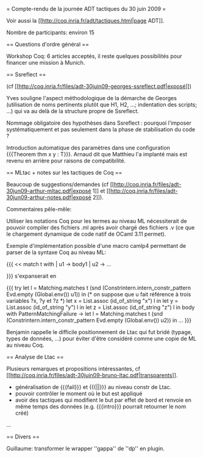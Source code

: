 = Compte-rendu de la journée ADT tactiques du 30 juin 2009 =

Voir aussi la [[http://coq.inria.fr/adt/tactiques.html|page ADT]].

Nombre de participants: environ 15

== Questions d'ordre général ==

Workshop Coq: 6 articles acceptés, il reste quelques possibilités pour financer une mission à Munich.

== Ssreflect ==

(cf [[http://coq.inria.fr/files/adt-30juin09-georges-ssreflect.pdf|exposé]])

Yves souligne l'aspect méthodologique de la démarche de Georges (utilisation de noms pertinents plutôt que H1, H2, ...; indentation des scripts; ...) qui va au delà de la structure propre de Ssreflect.

Nommage obligatoire des hypothèses dans Ssreflect : pourquoi l'imposer systématiquement et pas seulement dans la phase de stabilisation du code ?

Introduction automatique des paramètres dans une configuration {{{Theorem thm x y : T}}}. Arnaud dit que Matthieu l'a implanté mais est revenu en arrière pour raisons de compatibilité.

== MLtac + notes sur les tactiques de Coq ==

Beaucoup de suggestions/demandes (cf [[http://coq.inria.fr/files/adt-30jun09-arthur-mltac.pdf|exposé 1]] et [[http://coq.inria.fr/files/adt-30jun09-arthur-notes.pdf|exposé 2]]).

Commentaires pêle-mêle:

Utiliser les notations Coq pour les termes au niveau ML nécessiterait de pouvoir compiler des fichiers .ml après avoir chargé des fichiers .v (ce que le chargement dynamique de code natif de OCaml 3.11 permet).

Exemple d'implémentation possible d'une macro camlp4 permettant de parser de la syntaxe Coq au niveau ML:

{{{
<<
match t with
| u1 -> body1
| u2 -> ...
>>
}}}
s'expanserait en

{{{
try
  let l =
    Matching.matches t
     (snd (Constrintern.intern_constr_pattern Evd.empty (Global.env()) u1)) in
  (* on suppose que u fait référence à trois variables ?x, ?y et ?z *)
  let x = List.assoc (id_of_string "x") l in
  let y = List.assoc (id_of_string "y") l in
  let z = List.assoc (id_of_string "z") l in
  body
with
  PatternMatchingFailure ->
  let l = 
    Matching.matches t
     (snd (Constrintern.intern_constr_pattern Evd.empty (Global.env()) u2)) in
  ...
}}}

Benjamin rappelle le difficile positionnement de Ltac qui fut bridé (typage, types de données, ...) pour éviter d'être considéré comme une copie de ML au niveau Coq.

== Analyse de Ltac ==

Plusieurs remarques et propositions intéressantes, cf [[http://coq.inria.fr/files/adt-30juin09-bruno-ltac.pdf|transparents]].

 * généralisation de {{{fail}}} et {{{||}}} au niveau constr de Ltac.
 * pouvoir contrôler le moment où le but est appliqué
 * avoir des tactiques qui modifient le but par effet de bord et renvoie en même temps des données (e.g. {{{intro}}} pourrait retourner le nom créé)

...

== Divers ==

Guillaume: transformer le wrapper ''gappa'' de ''dp'' en plugin.
